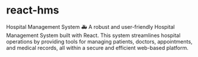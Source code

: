 # react-hms
Hospital Management System 🚑 A robust and user-friendly Hospital Management System built with React. This system streamlines hospital operations by providing tools for managing patients, doctors, appointments, and medical records, all within a secure and efficient web-based platform.
